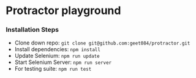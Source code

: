# Protractor playground

### Installation Steps
 - Clone down repo: ```git clone git@github.com:geet084/protractor.git```
 - Install dependencies: ```npm install```
 - Update Selenium: ```npm run update```
 - Start Selenium Server: ```npm run server```
 - For testing suite: ```npm run test```
